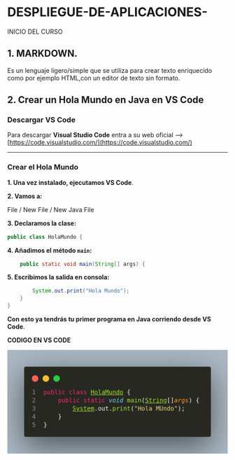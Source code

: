 # DESPLIEGUE-DE-APLICACIONES-
INICIO DEL CURSO

## 1. MARKDOWN.
   
Es un lenguaje ligero/simple que se utiliza para crear texto enriquecido como por ejemplo HTML,con un editor de texto sin formato.


## 2. Crear un Hola Mundo en Java en VS Code

### Descargar VS Code

Para descargar **Visual Studio Code** entra a su web oficial --> [https://code.visualstudio.com/](https://code.visualstudio.com/)

---

### Crear el Hola Mundo

**1. Una vez instalado, ejecutamos VS Code**.

**2. Vamos a:**

File / New File / New Java File
   
**3. Declaramos la clase:**

   ```java
   public class HolaMundo {
   ```
**4. Añadimos el método `main`:**

   ```java
       public static void main(String[] args) {
   ```
**5. Escribimos la salida en consola:**

   ```java
           System.out.print("Hola Mundo");
       }
   }
   ```

**Con esto ya tendrás tu primer programa en **Java** corriendo desde VS Code**.



  **CODIGO EN VS CODE**
  
  ![Texto alternativo](imagen/vscode.png)

  


  
